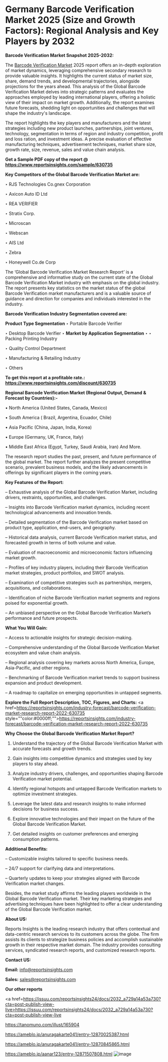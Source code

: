 # Germany Barcode Verification Market 2025 (Size and Growth Factors): Regional Analysis and Key Players by 2032

<strong>Barcode Verification Market Snapshot 2025-2032:</strong>

The <a href=https://www.reportsinsights.com/sample/630735>Barcode Verification Market</a> 2025 report offers an in-depth exploration of market dynamics, leveraging comprehensive secondary research to provide valuable insights. It highlights the current status of market size, share, demand trends, and developmental trajectories, alongside projections for the years ahead. This analysis of the Global Barcode Verification Market delves into strategic patterns and evaluates the approaches employed by leading international players, offering a holistic view of their impact on market growth. Additionally, the report examines future forecasts, shedding light on opportunities and challenges that will shape the industry's landscape.

The report highlights the key players and manufacturers and the latest strategies including new product launches, partnerships, joint ventures, technology, segmentation in terms of region and industry competition, profit and loss ration, and investment ideas. A precise evaluation of effective manufacturing techniques, advertisement techniques, market share size, growth rate, size, revenue, sales and value chain analysis.

<strong>Get a Sample PDF copy of the report @ <a href=https://www.reportsinsights.com/sample/630735 style=color:#0000ff;>https://www.reportsinsights.com/sample/630735</a></strong>

<strong>Key Competitors of the Global Barcode Verification Market are:</strong>

‣ RJS Technologies
 Co.gnex Corporation

‣ Axicon Auto ID Ltd

‣ REA VERIFIER

‣ Stratix Corp.

‣ Microscan

‣ Webscan

‣ AIS Ltd

‣ Zebra

‣ Honeywell
 Co.de Corp

The ‘Global Barcode Verification Market Research Report’ is a comprehensive and informative study on the current state of the Global Barcode Verification Market industry with emphasis on the global industry. The report presents key statistics on the market status of the global Barcode Verification market manufacturers and is a valuable source of guidance and direction for companies and individuals interested in the industry.

<strong>Barcode Verification Industry Segmentation covered are:</strong>

<strong>Product Type Segmentation</strong>
‣
Portable Barcode Verifier

‣ Desktop Barcode Verifier
‣ 
<strong>Market by Application Segmentation</strong>
‣
‣  Packing Printing Industry

‣ Quality Control Department

‣ Manufacturing & Retailing Industry

‣ Others

<strong>To get this report at a profitable rate.: <a href=https://www.reportsinsights.com/discount/630735 style=color:#0000ff;>https://www.reportsinsights.com/discount/630735</a></strong>

<strong>Regional Barcode Verification Market (Regional Output, Demand &amp; Forecast by Countries):-</strong>

• North America (United States, Canada, Mexico)

• South America ( Brazil, Argentina, Ecuador, Chile)

• Asia Pacific (China, Japan, India, Korea)

• Europe (Germany, UK, France, Italy)

• Middle East Africa (Egypt, Turkey, Saudi Arabia, Iran) And More.

The research report studies the past, present, and future performance of the global market. The report further analyzes the present competitive scenario, prevalent business models, and the likely advancements in offerings by significant players in the coming years.

<strong>Key Features of the Report:</strong>

– Exhaustive analysis of the Global Barcode Verification Market, including drivers, restraints, opportunities, and challenges.

– Insights into Barcode Verification market dynamics, including recent technological advancements and innovation trends.

– Detailed segmentation of the Barcode Verification market based on product type, application, end-users, and geography.

– Historical data analysis, current Barcode Verification market status, and forecasted growth in terms of both volume and value.

– Evaluation of macroeconomic and microeconomic factors influencing market growth.

– Profiles of key industry players, including their Barcode Verification market strategies, product portfolios, and SWOT analysis.

– Examination of competitive strategies such as partnerships, mergers, acquisitions, and collaborations.

– Identification of niche Barcode Verification market segments and regions poised for exponential growth.

– An unbiased perspective on the Global Barcode Verification Market’s performance and future prospects.

<strong>What You Will Gain:</strong>

– Access to actionable insights for strategic decision-making.

– Comprehensive understanding of the Global Barcode Verification Market ecosystem and value chain analysis.

– Regional analysis covering key markets across North America, Europe, Asia-Pacific, and other regions.

– Benchmarking of Barcode Verification market trends to support business expansion and product development.

– A roadmap to capitalize on emerging opportunities in untapped segments.

<strong>Explore the Full Report Description, TOC, Figures, and Charts:</strong>
<a href=https://reportsinsights.com/industry-forecast/barcode-verification-market-research-report-2022-630735 style=""color:#0000ff;"">https://reportsinsights.com/industry-forecast/barcode-verification-market-research-report-2022-630735</a>

<strong>Why Choose the Global Barcode Verification Market Report?</strong>

1. Understand the trajectory of the Global Barcode Verification Market with accurate forecasts and growth trends.

2. Gain insights into competitive dynamics and strategies used by key players to stay ahead.

3. Analyze industry drivers, challenges, and opportunities shaping Barcode Verification market potential.

4. Identify regional hotspots and untapped Barcode Verification markets to optimize investment strategies.

5. Leverage the latest data and research insights to make informed decisions for business success.

6. Explore innovative technologies and their impact on the future of the Global Barcode Verification Market.

7. Get detailed insights on customer preferences and emerging consumption patterns.

<strong>Additional Benefits:</strong>

– Customizable insights tailored to specific business needs.

– 24/7 support for clarifying data and interpretations.

– Quarterly updates to keep your strategies aligned with Barcode Verification market changes.

Besides, the market study affirms the leading players worldwide in the Global Barcode Verification market. Their key marketing strategies and advertising techniques have been highlighted to offer a clear understanding of the Global Barcode Verification market.

<strong><strong>About US</strong>:</strong>

Reports Insights is the leading research industry that offers contextual and data-centric research services to its customers across the globe. The firm assists its clients to strategize business policies and accomplish sustainable growth in their respective market domain. The industry provides consulting services, syndicated research reports, and customized research reports.

<strong>Contact US:</strong>

<p class=><b>Email:</b> <a href=mailto:info@reportsinsights.com>info@reportsinsights.com</a></p>
<p class=><b>Sales:</b> <a href=mailto:sales@reportsinsights.com>sales@reportsinsights.com</a></p>

<strong>Our other reports</strong>

<a href=https://issuu.com/reportsinsights24/docs/2032_a729a14a53a730?cta=post-publish-view-live>https://issuu.com/reportsinsights24/docs/2032_a729a14a53a730?cta=post-publish-view-live</a>

<a href=https://tanomuno.com/illust/165904>https://tanomuno.com/illust/165904</a>

<a href=https://ameblo.jp/anuragakarte041/entry-12870025387.html>https://ameblo.jp/anuragakarte041/entry-12870025387.html</a>

<a href=https://ameblo.jp/anuragakarte041/entry-12870845865.html>https://ameblo.jp/anuragakarte041/entry-12870845865.html</a>

<a href=https://ameblo.jp/aanar123/entry-12871507808.html>https://ameblo.jp/aanar123/entry-12871507808.html</a>
![image](https://github.com/user-attachments/assets/aab9956b-d089-4f18-833f-87b8e5af0c2a)
